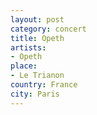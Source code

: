 ```yaml
---
layout: post
category: concert
title: Opeth
artists: 
- Opeth
place: 
- Le Trianon
country: France
city: Paris
---
```


